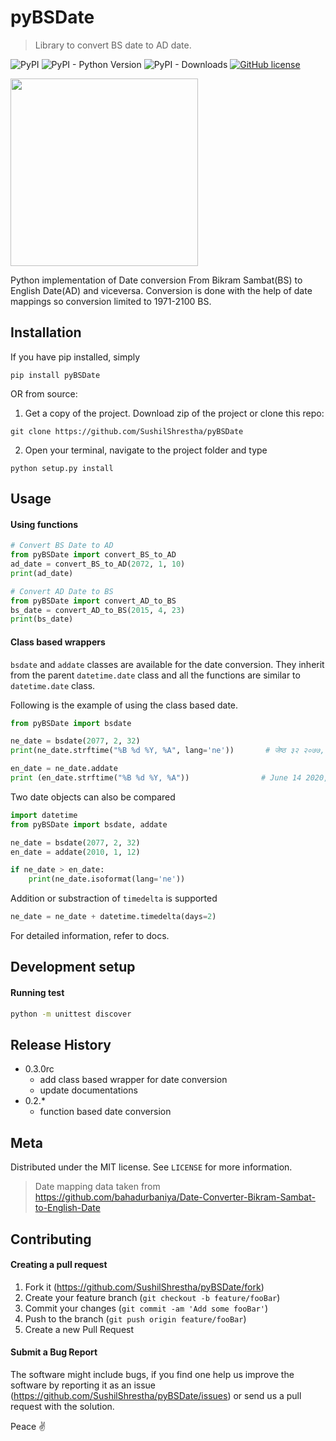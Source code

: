 # pyBSDate
> Library to convert BS date to AD date.

![PyPI](https://img.shields.io/pypi/v/pyBSDate)
![PyPI - Python Version](https://img.shields.io/pypi/pyversions/pyBSDate)
![PyPI - Downloads](https://img.shields.io/pypi/dm/pyBSDate)
[![GitHub license](https://img.shields.io/github/license/SushilShrestha/pyBSDate)](https://github.com/SushilShrestha/pyBSDate/blob/master/License)


<img src="http://admin.shresthasushil.com.np/static/nepalidate/today.gif" width=300/>


Python implementation of Date conversion From Bikram Sambat(BS) to English Date(AD) and viceversa.
Conversion is done with the help of date mappings so conversion limited to 1971-2100 BS.


## Installation

If you have pip installed, simply
```
pip install pyBSDate
```

OR from source:

1. Get a copy of the project. Download zip of the project or clone this repo:
```
git clone https://github.com/SushilShrestha/pyBSDate
``` 
2. Open your terminal, navigate to the project folder and type
```
python setup.py install
```


## Usage
#### Using functions
```python
# Convert BS Date to AD
from pyBSDate import convert_BS_to_AD
ad_date = convert_BS_to_AD(2072, 1, 10)
print(ad_date)

# Convert AD Date to BS
from pyBSDate import convert_AD_to_BS
bs_date = convert_AD_to_BS(2015, 4, 23)
print(bs_date)
```

#### Class based wrappers
`bsdate` and `addate` classes are available for the date conversion. They inherit from the parent `datetime.date` class and all the functions are similar to `datetime.date` class. 

Following is the example of using the class based date.
```python
from pyBSDate import bsdate

ne_date = bsdate(2077, 2, 32)
print(ne_date.strftime("%B %d %Y, %A", lang='ne'))       # जेष्ठ ३२ २०७७, आइतबार

en_date = ne_date.addate
print (en_date.strftime("%B %d %Y, %A"))                # June 14 2020, Sunday
```

Two date objects can also be compared 
```python
import datetime
from pyBSDate import bsdate, addate

ne_date = bsdate(2077, 2, 32)
en_date = addate(2010, 1, 12)

if ne_date > en_date:
    print(ne_date.isoformat(lang='ne'))
```

Addition or substraction of `timedelta` is supported 
```python
ne_date = ne_date + datetime.timedelta(days=2)
```
For detailed information, refer to docs.

## Development setup
#### Running test
```bash
python -m unittest discover
```

## Release History
* 0.3.0rc
    * add class based wrapper for date conversion
    * update documentations
* 0.2.*
    * function based date conversion

## Meta

Distributed under the MIT license. See ``LICENSE`` for more information.

> Date mapping data taken from 
https://github.com/bahadurbaniya/Date-Converter-Bikram-Sambat-to-English-Date


## Contributing

#### Creating a pull request
1. Fork it (<https://github.com/SushilShrestha/pyBSDate/fork>)
2. Create your feature branch (`git checkout -b feature/fooBar`)
3. Commit your changes (`git commit -am 'Add some fooBar'`)
4. Push to the branch (`git push origin feature/fooBar`)
5. Create a new Pull Request

#### Submit a Bug Report
The software might include bugs, if you find one help us improve the software by reporting it as an issue (<https://github.com/SushilShrestha/pyBSDate/issues>) or send us a pull request with the solution. 

Peace ✌



